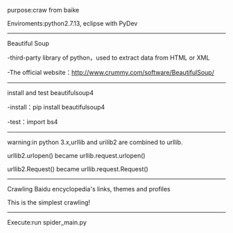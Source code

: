 purpose:craw from baike

Enviroments:python2.7.13,   eclipse with PyDev

---------------------------------------------------------------
Beautiful Soup

-third-party library of python，used to extract data from HTML or XML

-The official website：http://www.crummy.com/software/BeautifulSoup/

---------------------------------------------------------------
install and test beautifulsoup4

-install：pip install beautifulsoup4

-test：import bs4

---------------------------------------------------------------
warning:in python 3.x,urllib and urilib2 are combined to urllib.

urllib2.urlopen() became urllib.request.urlopen()

urllib2.Request() became urllib.request.Request()

---------------------------------------------------------------

Crawling Baidu encyclopedia's links, themes and profiles

This is the simplest crawling!

---------------------------------------------------------------

Execute:run spider_main.py
